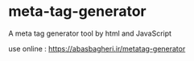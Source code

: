 # meta-tag-generator
A meta tag generator tool by  html and JavaScript

use online : https://abasbagheri.ir/metatag-generator
